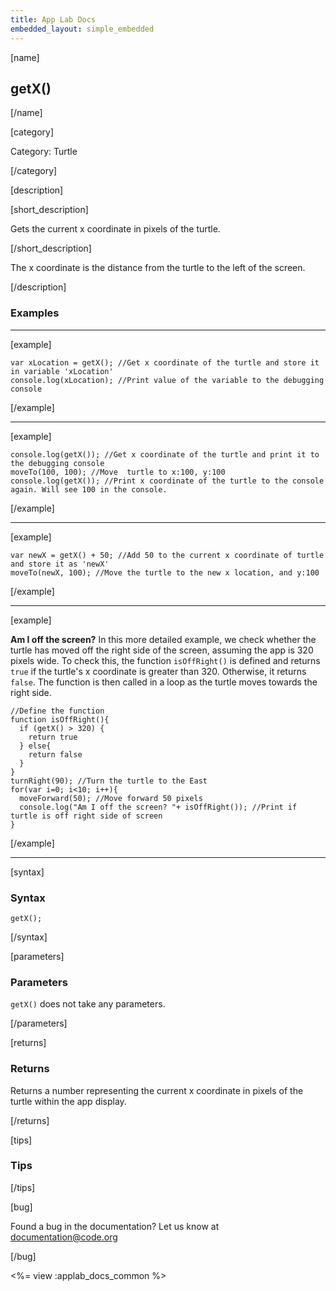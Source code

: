 ```yaml
---
title: App Lab Docs
embedded_layout: simple_embedded
---
```


[name]

## getX()

[/name]


[category]

Category: Turtle

[/category]

[description]

[short_description]

Gets the current x coordinate in pixels of the turtle.

[/short_description]

The x coordinate is the distance from the turtle to the left of the screen.

[/description]

### Examples
____________________________________________________

[example]


```
var xLocation = getX(); //Get x coordinate of the turtle and store it in variable 'xLocation'
console.log(xLocation); //Print value of the variable to the debugging console
```

[/example]

____________________________________________________

[example]


```
console.log(getX()); //Get x coordinate of the turtle and print it to the debugging console
moveTo(100, 100); //Move  turtle to x:100, y:100
console.log(getX()); //Print x coordinate of the turtle to the console again. Will see 100 in the console.
```

[/example]

____________________________________________________

[example]


```
var newX = getX() + 50; //Add 50 to the current x coordinate of turtle and store it as 'newX'
moveTo(newX, 100); //Move the turtle to the new x location, and y:100
```

[/example]

____________________________________________________

[example]

**Am I off the screen?** In this more detailed example, we check whether the turtle has moved off the right side of the screen, assuming the app is 320 pixels wide. To check this, the function `isOffRight()` is defined and returns `true` if the turtle's x coordinate is greater than 320. Otherwise, it returns `false`. The function is then called in a loop as the turtle moves towards the right side.

```
//Define the function
function isOffRight(){
  if (getX() > 320) {
    return true
  } else{
    return false
  }
}
turnRight(90); //Turn the turtle to the East
for(var i=0; i<10; i++){
  moveForward(50); //Move forward 50 pixels
  console.log("Am I off the screen? "+ isOffRight()); //Print if turtle is off right side of screen
}
```

[/example]

____________________________________________________

[syntax]

### Syntax

```
getX();
```

[/syntax]

[parameters]

### Parameters

`getX()` does not take any parameters.

[/parameters]

[returns]

### Returns
Returns a number representing the current x coordinate in pixels of the turtle within the app display.

[/returns]

[tips]

### Tips

[/tips]

[bug]

Found a bug in the documentation? Let us know at documentation@code.org

[/bug]

<%= view :applab_docs_common %>
